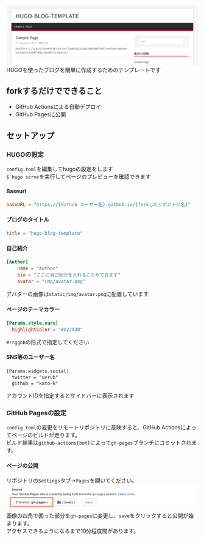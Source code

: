 ![top](./readme_resource/top.png)
HUGOを使ったブログを簡単に作成するためのテンプレートです

## forkするだけでできること

- GitHub Actionsによる自動デプロイ
- GitHub Pagesに公開

## セットアップ

### HUGOの設定

`config.toml`を編集してhugoの設定をします  
`$ hugo serve`を実行してページのプレビューを確認できます  

#### Baseurl

``` .toml
baseURL = "https://{Github ユーザー名}.github.io/{forkしたリポジトリ名}"
```

#### ブログのタイトル

``` .toml
title = "hugo-blog-template"
```

#### 自己紹介

``` .toml
[Author]
    name = "Author"
    bio = "ここに自己紹介を入れることができます"
    avatar = "img/avatar.png"
```

アバターの画像は`static/img/avatar.png`に配置しています

#### ページのテーマカラー

``` .toml
[Params.style.vars]
  highlightColor = "#e22d30"
```

`#rrggbb`の形式で指定してください

#### SNS等のユーザー名

``` ,toml
[Params.widgets.social]
  twitter = "uvrub"
  github = "kato-k"
```

アカウントIDを指定するとサイドバーに表示されます

### GitHub Pagesの設定

`config.toml`の変更をリモートリポジトリに反映すると、GitHub Actionsによってページのビルドが走ります。  
ビルド結果は`github-actions[bot]`によって`gh-pages`ブランチにコミットされます。  

#### ページの公開

リポジトリの`Settings`タブ→`Pages`を開いてください。  
![publish](./readme_resource/gh-pages.png)
画像の四角で囲った部分を`gh-pages`に変更し、`save`をクリックすると公開が始まります。  
アクセスできるようになるまで10分程度間があります。

